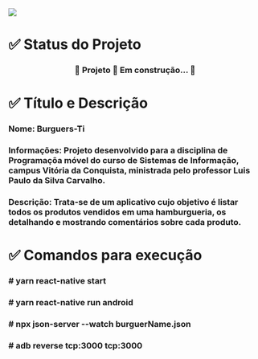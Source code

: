 <img src="https://github.com/queziafiladelfo/Burguers-Ti/blob/main/pj.png" >
<h1>✅ Status do Projeto</h1>
<h3 align="center"> 
	🚧  Projeto 🚀 Em construção...  🚧
</h3>

<h1>✅ Título e Descrição</h1>
<h3>Nome: Burguers-Ti</h3>
<h3>Informações: Projeto desenvolvido para a disciplina de Programaçõa móvel do curso de Sistemas de Informação,
campus Vitória da Conquista, ministrada pelo professor Luis Paulo da Silva Carvalho.</h3>
<h3>Descrição: Trata-se de um aplicativo cujo objetivo é listar todos os produtos vendidos em uma hamburgueria, 
os detalhando e mostrando comentários sobre cada produto.</h3>

<h1>✅ Comandos para execução</h1>
<h3> # yarn react-native start</h3>
<h3> # yarn react-native run android </h3>
<h3> # npx json-server --watch burguerName.json </h3>
<h3> # adb reverse tcp:3000 tcp:3000 </h3>
